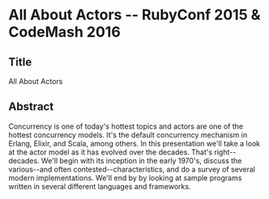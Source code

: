 # All About Actors -- RubyConf 2015 & CodeMash 2016

## Title

All About Actors

## Abstract

Concurrency is one of today's hottest topics and actors are one of the hottest concurrency models. It's the default concurrency mechanism in Erlang, Elixir, and Scala, among others. In this presentation we'll take a look at the actor model as it has evolved over the decades. That's right--decades. We'll begin with its inception in the early 1970's, discuss the various--and often contested--characteristics, and do a survey of several modern implementations. We'll end by by looking at sample programs written in several different languages and frameworks.
